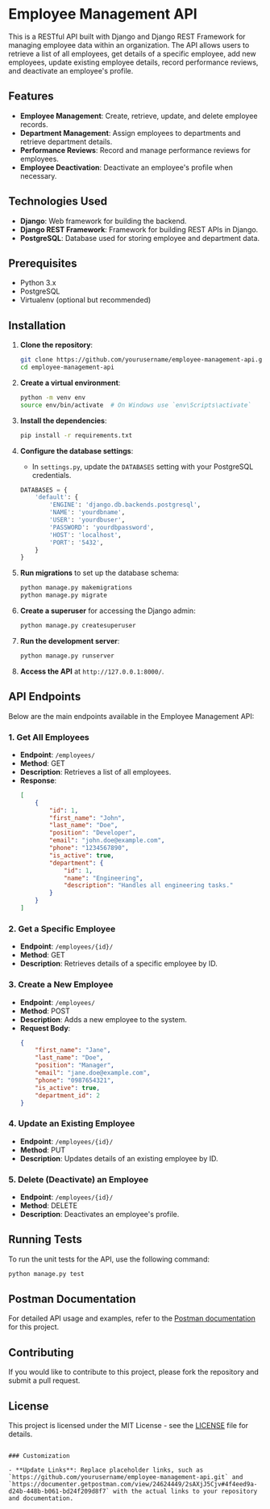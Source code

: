 
# Employee Management API

This is a RESTful API built with Django and Django REST Framework for managing employee data within an organization. The API allows users to retrieve a list of all employees, get details of a specific employee, add new employees, update existing employee details, record performance reviews, and deactivate an employee's profile.

## Features

- **Employee Management**: Create, retrieve, update, and delete employee records.
- **Department Management**: Assign employees to departments and retrieve department details.
- **Performance Reviews**: Record and manage performance reviews for employees.
- **Employee Deactivation**: Deactivate an employee's profile when necessary.

## Technologies Used

- **Django**: Web framework for building the backend.
- **Django REST Framework**: Framework for building REST APIs in Django.
- **PostgreSQL**: Database used for storing employee and department data.

## Prerequisites

- Python 3.x
- PostgreSQL
- Virtualenv (optional but recommended)

## Installation

1. **Clone the repository**:
   ```bash
   git clone https://github.com/yourusername/employee-management-api.git
   cd employee-management-api
   ```

2. **Create a virtual environment**:
   ```bash
   python -m venv env
   source env/bin/activate  # On Windows use `env\Scripts\activate`
   ```

3. **Install the dependencies**:
   ```bash
   pip install -r requirements.txt
   ```

4. **Configure the database settings**:
   - In `settings.py`, update the `DATABASES` setting with your PostgreSQL credentials.
   ```python
   DATABASES = {
       'default': {
           'ENGINE': 'django.db.backends.postgresql',
           'NAME': 'yourdbname',
           'USER': 'yourdbuser',
           'PASSWORD': 'yourdbpassword',
           'HOST': 'localhost',
           'PORT': '5432',
       }
   }
   ```

5. **Run migrations** to set up the database schema:
   ```bash
   python manage.py makemigrations
   python manage.py migrate
   ```

6. **Create a superuser** for accessing the Django admin:
   ```bash
   python manage.py createsuperuser
   ```

7. **Run the development server**:
   ```bash
   python manage.py runserver
   ```

8. **Access the API** at `http://127.0.0.1:8000/`.

## API Endpoints

Below are the main endpoints available in the Employee Management API:

### 1. Get All Employees

- **Endpoint**: `/employees/`
- **Method**: GET
- **Description**: Retrieves a list of all employees.
- **Response**:
    ```json
    [
        {
            "id": 1,
            "first_name": "John",
            "last_name": "Doe",
            "position": "Developer",
            "email": "john.doe@example.com",
            "phone": "1234567890",
            "is_active": true,
            "department": {
                "id": 1,
                "name": "Engineering",
                "description": "Handles all engineering tasks."
            }
        }
    ]
    ```

### 2. Get a Specific Employee

- **Endpoint**: `/employees/{id}/`
- **Method**: GET
- **Description**: Retrieves details of a specific employee by ID.

### 3. Create a New Employee

- **Endpoint**: `/employees/`
- **Method**: POST
- **Description**: Adds a new employee to the system.
- **Request Body**:
    ```json
    {
        "first_name": "Jane",
        "last_name": "Doe",
        "position": "Manager",
        "email": "jane.doe@example.com",
        "phone": "0987654321",
        "is_active": true,
        "department_id": 2
    }
    ```

### 4. Update an Existing Employee

- **Endpoint**: `/employees/{id}/`
- **Method**: PUT
- **Description**: Updates details of an existing employee by ID.

### 5. Delete (Deactivate) an Employee

- **Endpoint**: `/employees/{id}/`
- **Method**: DELETE
- **Description**: Deactivates an employee's profile.

## Running Tests

To run the unit tests for the API, use the following command:

```bash
python manage.py test
```

## Postman Documentation

For detailed API usage and examples, refer to the [Postman documentation](#) for this project.

## Contributing

If you would like to contribute to this project, please fork the repository and submit a pull request.

## License

This project is licensed under the MIT License - see the [LICENSE](LICENSE) file for details.
```

### Customization

- **Update Links**: Replace placeholder links, such as `https://github.com/yourusername/employee-management-api.git` and `https://documenter.getpostman.com/view/24624449/2sAXjJ5Cjv#4f4eed9a-d24b-448b-b061-bd24f209d8f7` with the actual links to your repository and documentation.

